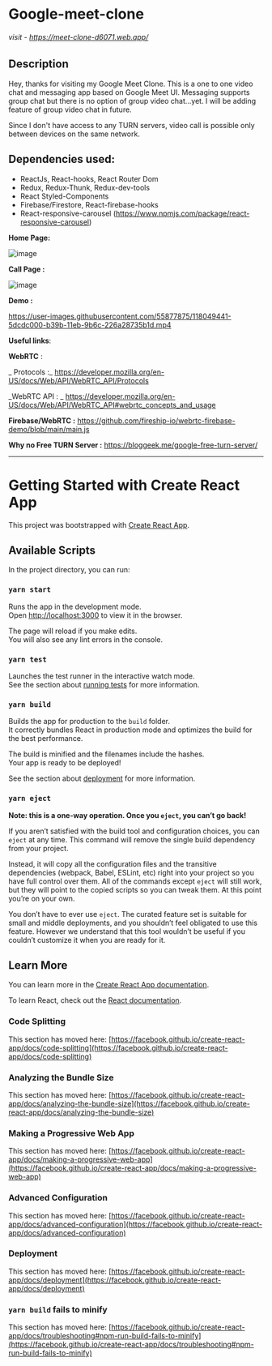 # **Google-meet-clone** 

###### *visit - https://meet-clone-d6071.web.app/*

## **Description** 

Hey, thanks for visiting my Google Meet Clone. This is a one to one video chat and messaging app based on Google Meet UI.
Messaging supports group chat but there is no option of group video chat...yet. I will be adding feature of group video chat in future.

Since I don't have access to any TURN servers, video call is possible only between devices on the same network.

## Dependencies used:

- ReactJs, React-hooks, React Router Dom
- Redux, Redux-Thunk, Redux-dev-tools
- React Styled-Components
- Firebase/Firestore, React-firebase-hooks
- React-responsive-carousel (https://www.npmjs.com/package/react-responsive-carousel)


**Home Page:**

![image](https://user-images.githubusercontent.com/55877875/118049270-22cb8c80-b39b-11eb-9550-3ccf9fb40d96.png)


**Call Page :**

![image](https://user-images.githubusercontent.com/55877875/118049322-35de5c80-b39b-11eb-84bc-312e8b219d93.png)

**Demo :**

https://user-images.githubusercontent.com/55877875/118049441-5dcdc000-b39b-11eb-9b6c-226a28735b1d.mp4

**Useful links**:

**WebRTC** :
 
_ Protocols :_   https://developer.mozilla.org/en-US/docs/Web/API/WebRTC_API/Protocols
 
 _WebRTC API : _  https://developer.mozilla.org/en-US/docs/Web/API/WebRTC_API#webrtc_concepts_and_usage

**Firebase/WebRTC :** https://github.com/fireship-io/webrtc-firebase-demo/blob/main/main.js

**Why no Free TURN Server :** https://bloggeek.me/google-free-turn-server/

-----------------------------------------------------------------------------------------------------------------------------------------------------------

# Getting Started with Create React App

This project was bootstrapped with [Create React App](https://github.com/facebook/create-react-app).

## Available Scripts

In the project directory, you can run:

### `yarn start`

Runs the app in the development mode.\
Open [http://localhost:3000](http://localhost:3000) to view it in the browser.

The page will reload if you make edits.\
You will also see any lint errors in the console.

### `yarn test`

Launches the test runner in the interactive watch mode.\
See the section about [running tests](https://facebook.github.io/create-react-app/docs/running-tests) for more information.

### `yarn build`

Builds the app for production to the `build` folder.\
It correctly bundles React in production mode and optimizes the build for the best performance.

The build is minified and the filenames include the hashes.\
Your app is ready to be deployed!

See the section about [deployment](https://facebook.github.io/create-react-app/docs/deployment) for more information.

### `yarn eject`

**Note: this is a one-way operation. Once you `eject`, you can’t go back!**

If you aren’t satisfied with the build tool and configuration choices, you can `eject` at any time. This command will remove the single build dependency from your project.

Instead, it will copy all the configuration files and the transitive dependencies (webpack, Babel, ESLint, etc) right into your project so you have full control over them. All of the commands except `eject` will still work, but they will point to the copied scripts so you can tweak them. At this point you’re on your own.

You don’t have to ever use `eject`. The curated feature set is suitable for small and middle deployments, and you shouldn’t feel obligated to use this feature. However we understand that this tool wouldn’t be useful if you couldn’t customize it when you are ready for it.

## Learn More

You can learn more in the [Create React App documentation](https://facebook.github.io/create-react-app/docs/getting-started).

To learn React, check out the [React documentation](https://reactjs.org/).

### Code Splitting

This section has moved here: [https://facebook.github.io/create-react-app/docs/code-splitting](https://facebook.github.io/create-react-app/docs/code-splitting)

### Analyzing the Bundle Size

This section has moved here: [https://facebook.github.io/create-react-app/docs/analyzing-the-bundle-size](https://facebook.github.io/create-react-app/docs/analyzing-the-bundle-size)

### Making a Progressive Web App

This section has moved here: [https://facebook.github.io/create-react-app/docs/making-a-progressive-web-app](https://facebook.github.io/create-react-app/docs/making-a-progressive-web-app)

### Advanced Configuration

This section has moved here: [https://facebook.github.io/create-react-app/docs/advanced-configuration](https://facebook.github.io/create-react-app/docs/advanced-configuration)

### Deployment

This section has moved here: [https://facebook.github.io/create-react-app/docs/deployment](https://facebook.github.io/create-react-app/docs/deployment)

### `yarn build` fails to minify

This section has moved here: [https://facebook.github.io/create-react-app/docs/troubleshooting#npm-run-build-fails-to-minify](https://facebook.github.io/create-react-app/docs/troubleshooting#npm-run-build-fails-to-minify)

